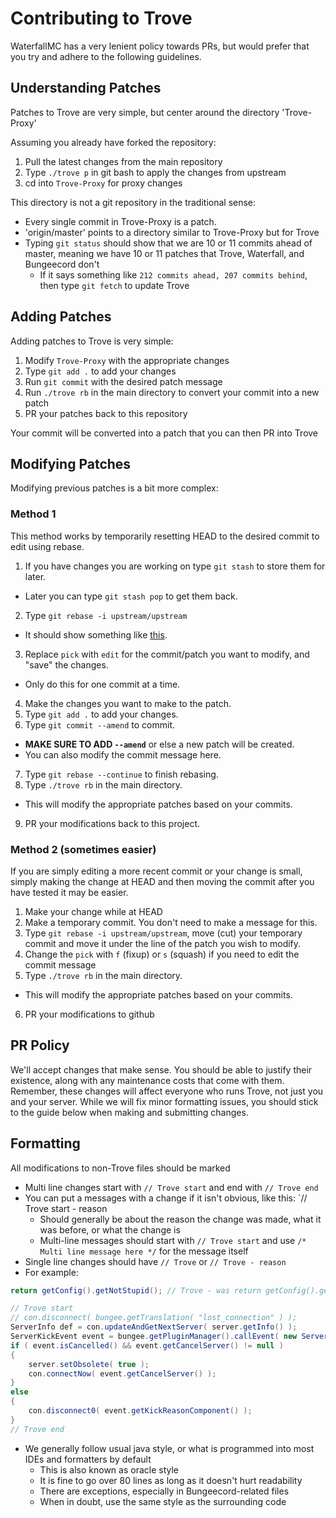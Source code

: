 Contributing to Trove
==========================
WaterfallMC has a very lenient policy towards PRs, but would prefer that you try and adhere to the following guidelines.

## Understanding Patches
Patches to Trove are very simple, but center around the directory 'Trove-Proxy'

Assuming you already have forked the repository:

1. Pull the latest changes from the main repository
2. Type `./trove p` in git bash to apply the changes from upstream
3. cd into `Trove-Proxy` for proxy changes

This directory is not a git repository in the traditional sense:

- Every single commit in Trove-Proxy is a patch. 
- 'origin/master' points to a directory similar to Trove-Proxy but for Trove
- Typing `git status` should show that we are 10 or 11 commits ahead of master, meaning we have 10 or 11 patches that Trove, Waterfall, and Bungeecord don't
  - If it says something like `212 commits ahead, 207 commits behind`, then type `git fetch` to update Trove

## Adding Patches
Adding patches to Trove is very simple:

1. Modify `Trove-Proxy` with the appropriate changes
2. Type `git add .` to add your changes
3. Run `git commit` with the desired patch message
4. Run `./trove rb` in the main directory to convert your commit into a new patch
5. PR your patches back to this repository

Your commit will be converted into a patch that you can then PR into Trove

## Modifying Patches
Modifying previous patches is a bit more complex:

### Method 1
This method works by temporarily resetting HEAD to the desired commit to edit using rebase.

1. If you have changes you are working on type `git stash` to store them for later.
  - Later you can type `git stash pop` to get them back.
2. Type `git rebase -i upstream/upstream`
  - It should show something like [this](https://gist.github.com/Zbob750/e6bb220d3b734933c320).
3. Replace `pick` with `edit` for the commit/patch you want to modify, and "save" the changes.
  - Only do this for one commit at a time.
4. Make the changes you want to make to the patch.
5. Type `git add .` to add your changes.
6. Type `git commit --amend` to commit.
  - **MAKE SURE TO ADD `--amend`** or else a new patch will be created.
  - You can also modify the commit message here.
7. Type `git rebase --continue` to finish rebasing.
8. Type `./trove rb` in the main directory.
  - This will modify the appropriate patches based on your commits.
9. PR your modifications back to this project.

### Method 2 (sometimes easier)
If you are simply editing a more recent commit or your change is small, simply making the change at HEAD and then moving the commit after you have tested it may be easier.

1. Make your change while at HEAD
2. Make a temporary commit. You don't need to make a message for this.
3. Type `git rebase -i upstream/upstream`, move (cut) your temporary commit and move it under the line of the patch you wish to modify.
4. Change the `pick` with `f` (fixup) or `s` (squash) if you need to edit the commit message 
5. Type `./trove rb` in the main directory.
  - This will modify the appropriate patches based on your commits.
6. PR your modifications to github


## PR Policy
We'll accept changes that make sense. You should be able to justify their existence, along with any maintenance costs that come with them. Remember, these changes will affect everyone who runs Trove, not just you and your server.
While we will fix minor formatting issues, you should stick to the guide below when making and submitting changes.

## Formatting
All modifications to non-Trove files should be marked
- Multi line changes start with `// Trove start` and end with `// Trove end`
- You can put a messages with a change if it isn't obvious, like this: `// Trove start - reason
  - Should generally be about the reason the change was made, what it was before, or what the change is
  - Multi-line messages should start with `// Trove start` and use `/* Multi line message here */` for the message itself
- Single line changes should have `// Trove` or `// Trove - reason`
- For example:
````java
return getConfig().getNotStupid(); // Trove - was return getConfig().getStupid();

// Trove start
// con.disconnect( bungee.getTranslation( "lost_connection" ) );
ServerInfo def = con.updateAndGetNextServer( server.getInfo() );
ServerKickEvent event = bungee.getPluginManager().callEvent( new ServerKickEvent( con, server.getInfo(), TextComponent.fromLegacyText( bungee.getTranslation( "lost_connection" ) ), def, ServerKickEvent.State.CONNECTED, ServerKickEvent.Cause.LOST_CONNECTION ) );
if ( event.isCancelled() && event.getCancelServer() != null )
{
    server.setObsolete( true );
    con.connectNow( event.getCancelServer() );
}
else
{
    con.disconnect0( event.getKickReasonComponent() );
}
// Trove end
````
- We generally follow usual java style, or what is programmed into most IDEs and formatters by default
  - This is also known as oracle style
  - It is fine to go over 80 lines as long as it doesn't hurt readability
  - There are exceptions, especially in Bungeecord-related files
  - When in doubt, use the same style as the surrounding code
